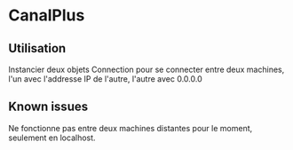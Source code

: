 # CanalPlus

## Utilisation

Instancier deux objets Connection pour se connecter entre deux machines, l'un avec l'addresse IP de l'autre, l'autre avec 0.0.0.0

## Known issues

Ne fonctionne pas entre deux machines distantes pour le moment, seulement en localhost.
